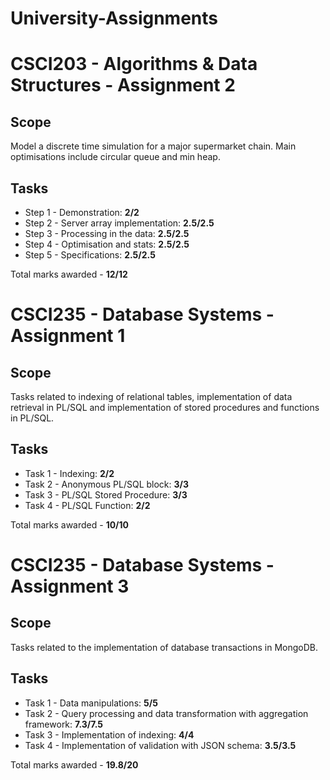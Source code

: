 # University-Assignments

# CSCI203 - Algorithms & Data Structures - Assignment 2

## Scope 
Model a discrete time simulation for a major supermarket chain. Main optimisations include circular queue and min heap.

## Tasks
* Step 1 - Demonstration: __2/2__
* Step 2 - Server array implementation: __2.5/2.5__
* Step 3 - Processing in the data: __2.5/2.5__
* Step 4 - Optimisation and stats: __2.5/2.5__
* Step 5 - Specifications: __2.5/2.5__

Total marks awarded - __12/12__

# CSCI235 - Database Systems - Assignment 1

## Scope 
Tasks related to indexing of relational tables, implementation of data retrieval in PL/SQL and implementation of stored procedures and functions in PL/SQL.

## Tasks
* Task 1 - Indexing: __2/2__
* Task 2 - Anonymous PL/SQL block: __3/3__
* Task 3 - PL/SQL Stored Procedure: __3/3__
* Task 4 - PL/SQL Function: __2/2__

Total marks awarded - __10/10__

# CSCI235 - Database Systems - Assignment 3

## Scope 
Tasks related to the implementation of database transactions in MongoDB.

## Tasks
* Task 1 - Data manipulations: __5/5__
* Task 2 - Query processing and data transformation with aggregation framework: __7.3/7.5__
* Task 3 - Implementation of indexing: __4/4__
* Task 4 - Implementation of validation with JSON schema: __3.5/3.5__

Total marks awarded - __19.8/20__
